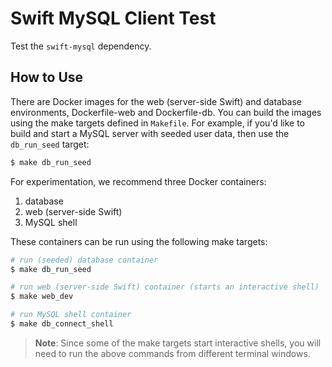 # Swift MySQL Client Test

Test the `swift-mysql` dependency.

## How to Use

There are Docker images for the web (server-side Swift) and database environments, Dockerfile-web and Dockerfile-db. You can build the images using the make targets defined in `Makefile`. For example, if you'd like to build and start a MySQL server with seeded user data, then use the `db_run_seed` target:

```bash
$ make db_run_seed
```

For experimentation, we recommend three Docker containers:

1. database
2. web (server-side Swift)
3. MySQL shell

These containers can be run using the following make targets:

```bash
# run (seeded) database container
$ make db_run_seed

# run web (server-side Swift) container (starts an interactive shell)
$ make web_dev

# run MySQL shell container
$ make db_connect_shell
```

> **Note**: Since some of the make targets start interactive shells, you will need to run the above commands from different terminal windows.
